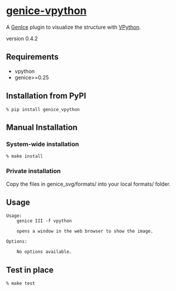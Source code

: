 # [genice-vpython](https://github.com/vitroid/genice-vpython/)

A [GenIce](https://github.com/vitroid/GenIce) plugin to visualize the structure with [VPython](http://vpython.org).

version 0.4.2

## Requirements

* vpython
* genice>=0.25

## Installation from PyPI

    % pip install genice_vpython

## Manual Installation

### System-wide installation

    % make install

### Private installation

Copy the files in genice_svg/formats/ into your local formats/ folder.

## Usage

    
    Usage:
        genice III -f vpython
    
        opens a window in the web browser to show the image.
    
    Options:
    
        No options available.

## Test in place

    % make test
